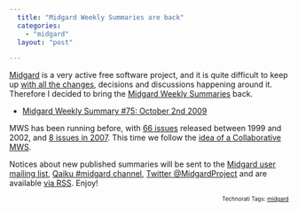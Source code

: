 ```yaml
---
  title: "Midgard Weekly Summaries are back"
  categories: 
    - "midgard"
  layout: "post"

---
```

<p>
<a href="http://www.midgard-project.org/">Midgard</a> is a very active free software project, and it is quite difficult to keep up <a href="http://trac.midgard-project.org/timeline">with all the changes</a>, decisions and discussions happening around it. Therefore I decided to bring the <a href="http://www.midgard-project.org/updates/mws/">Midgard Weekly Summaries</a> back.
</p><ul>
<li><a href="http://www.midgard-project.org/updates/mws/midgard_weekly_summary-75-october_2nd_2009/">Midgard Weekly Summary #75: October 2nd 2009</a></li>
</ul><p>
MWS has been running before, with <a href="http://lwn.net/Articles/5414/">66 issues</a> released between 1999 and 2002, and <a href="http://www.midgard-project.org/updates/mws/archive/year/2007/">8 issues in 2007</a>. This time we follow the <a href="http://bergie.iki.fi/blog/for_a_collaborative_mws/">idea of a Collaborative MWS</a>.
</p><p>
Notices about new published summaries will be sent to the <a href="http://www.midgard-project.org/community/support-discussion/">Midgard user mailing list</a>, <a href="http://www.qaiku.com/channels/show/midgard/">Qaiku #midgard channel</a>, <a href="http://twitter.com/MidgardProject">Twitter @MidgardProject</a> and are available <a href="http://www.midgard-project.org/updates/mws/rss.xml">via RSS</a>. Enjoy!
</p>
<p style="text-align:right;font-size:10px;">Technorati Tags: <a href="http://www.technorati.com/tag/midgard" rel="tag">midgard</a></p>
